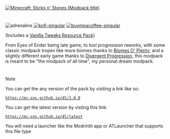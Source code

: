 [![Minecraft: Sticks n' Stones (Modpack title)](https://mc-sns.github.io/res/modpack_title_4k.png)](https://mc-sns.github.io/)

#

![adrenaline](https://cdn.jsdelivr.net/npm/@intergrav/devins-badges@3/assets/cozy/built-with/adrenaline_64h.png) [![kofi-singular](https://cdn.jsdelivr.net/npm/@intergrav/devins-badges@3/assets/cozy/donate/kofi-singular_64h.png)](https://ko-fi.com/kckarnige) [![buymeacoffee-singular](https://cdn.jsdelivr.net/npm/@intergrav/devins-badges@3/assets/cozy/donate/buymeacoffee-singular_64h.png)](https://www.buymeacoffee.com/kckarnige)

(Includes a [Vanilla Tweaks Resource Pack](https://vanillatweaks.net/share#FzZIiJ))

From Eyes of Ender being late game, to tool progression reworks, with some classic modpack tropes like more biomes thanks to [Biomes O' Plenty](https://modrinth.com/mod/biomes-o-plenty), and a slightly different early game thanks to [Divergent Progression](https://modrinth.com/mod/divergent-progression), this modpack is meant to be "the modpack of all time", my personal dream modpack.

#

> [!NOTE]
> You can get the any version of the pack by visiting a link like so:
> 
> [`https://mc-sns.github.io/dl/1.0.0`](https://mc-sns.github.io/dl/1.0.0)
> 
> You can get the latest version by visting this link:
> 
> [`https://mc-sns.github.io/dl/latest`](https://mc-sns.github.io/dl/latest)
> 
> You will need a launcher like the Modrinth app or ATLauncher that supports this file type
